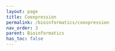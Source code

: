 ```yaml
---
layout: page
title: Coexpression
permalink: /bioinformatics/coexpression
nav_order: 3
parent: Bioinformatics
has_toc: false
---
```




